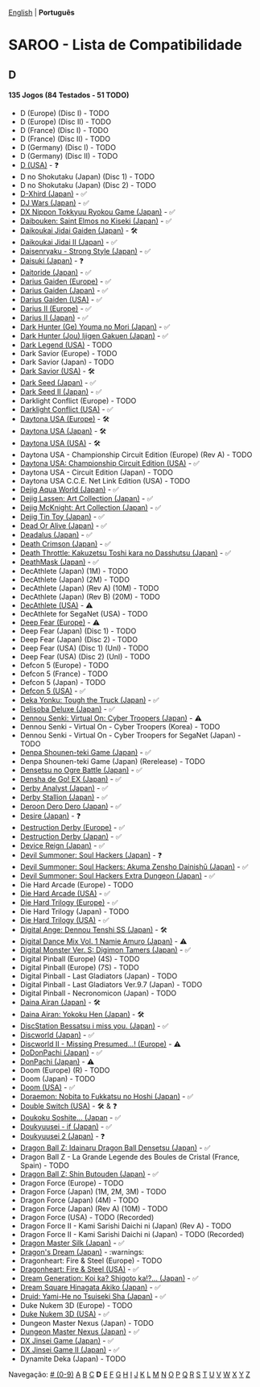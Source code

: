 [English](../en-us/D.md) | **Português**

# SAROO - Lista de Compatibilidade

## D

#### 135 Jogos (84 Testados - 51 TODO)

- D (Europe) (Disc I) - TODO
- D (Europe) (Disc II) - TODO
- D (France) (Disc I) - TODO
- D (France) (Disc II) - TODO
- D (Germany) (Disc I) - TODO
- D (Germany) (Disc II) - TODO
- [D (USA)](../../../Regions/Retails/USA/T-8106H/01/README.md) - :question:
- D no Shokutaku (Japan) (Disc 1) - TODO
- D no Shokutaku (Japan) (Disc 2) - TODO
- [D-Xhird (Japan)](../../../Regions/Retails/Japan/T-10307G/01/README.md) - :white_check_mark:
- [DJ Wars (Japan)](../../../Regions/Retails/Japan/T-18807G/01/README.md) - :white_check_mark:
- [DX Nippon Tokkyuu Ryokou Game (Japan)](../../../Regions/Retails/Japan/T-10306G/01/README.md) - :white_check_mark:
- [Daibouken: Saint Elmos no Kiseki (Japan)](../../../Regions/Retails/Japan/T-23101G/01/README.md) - :white_check_mark:
- [Daikoukai Jidai Gaiden (Japan)](../../../Regions/Retails/Japan/T-7657G/01/README.md) - :hammer_and_wrench:
- [Daikoukai Jidai II (Japan)](../../../Regions/Retails/Japan/T-7628G/01/README.md) - :white_check_mark:
- [Daisenryaku - Strong Style (Japan)](../../../Regions/Retails/Japan/T-21202G/01/README.md) - :white_check_mark:
- [Daisuki (Japan)](../../../Regions/Retails/Japan/T-18510G/01/README.md) - :question:
- [Daitoride (Japan)](../../../Regions/Retails/Japan/T-29201G/01/README.md) - :white_check_mark:
- [Darius Gaiden (Europe)](../../../Regions/Retails/Europe/T-8123H-50/01/README.md) - :white_check_mark:
- [Darius Gaiden (Japan)](../../../Regions/Retails/Japan/T-1102G/01/README.md) - :white_check_mark:
- [Darius Gaiden (USA)](../../../Regions/Retails/USA/T-8123H/01/README.md) - :white_check_mark:
- [Darius II (Europe)](../../../Regions/Retails/Europe/MK-81085/01/README.md) - :white_check_mark:
- [Darius II (Japan)](../../../Regions/Retails/Japan/T-1104G/01/README.md) - :white_check_mark:
- [Dark Hunter (Ge) Youma no Mori (Japan)](../../../Regions/Retails/Japan/T-7632G/01/README.md) - :white_check_mark:
- [Dark Hunter (Jou) Ijigen Gakuen (Japan)](../../../Regions/Retails/Japan/T-7631G/01/README.md) - :white_check_mark:
- [Dark Legend (USA)](../../../Regions/Retails/USA/T-1305H/02/README.md) - TODO
- Dark Savior (Europe) - TODO
- Dark Savior (Japan) - TODO
- [Dark Savior (USA)](../../../Regions/Retails/USA/MK-81304/01/README.md) - :hammer_and_wrench:
- [Dark Seed (Japan)](../../../Regions/Retails/Japan/T-18501G/01/README.md) - :white_check_mark:
- [Dark Seed II (Japan)](../../../Regions/Retails/Japan/T-36101G/01/README.md) - :white_check_mark:
- Darklight Conflict (Europe) - TODO
- [Darklight Conflict (USA)](../../../Regions/Retails/USA/T-5022H/01/README.md) - :white_check_mark:
- [Daytona USA (Europe)](../../../Regions/Retails/Europe/MK_8120050/01/README.md) - :hammer_and_wrench:
- [Daytona USA (Japan)](../../../Regions/Retails/Japan/GS-9013/01/README.md) - :hammer_and_wrench:
- [Daytona USA (USA)](../../../Regions/Retails/USA/MK-81200/01/README.md) - :hammer_and_wrench:
- Daytona USA - Championship Circuit Edition (Europe) (Rev A) - TODO
- [Daytona USA: Championship Circuit Edition (USA)](../../../Regions/Retails/USA/MK-81213/01/README.md) - :white_check_mark:
- Daytona USA - Circuit Edition (Japan) - TODO
- Daytona USA C.C.E. Net Link Edition (USA) - TODO
- [Dejig Aqua World (Japan)](../../../Regions/Retails/Japan/T-30303G/01/README.md) - :white_check_mark:
- [Dejig Lassen: Art Collection (Japan)](../../../Regions/Retails/Japan/T-30304G/01/README.md) - :white_check_mark:
- [Dejig McKnight: Art Collection (Japan)](../../../Regions/Retails/Japan/T-30305G/01/README.md) - :white_check_mark:
- [Dejig Tin Toy (Japan)](../../../Regions/Retails/Japan/T-30302G/01/README.md) - :white_check_mark:
- [Dead Or Alive (Japan)](../../../Regions/Retails/Japan/T-3603G/01/README.md) - :white_check_mark:
- [Deadalus (Japan)](../../../Regions/Retails/Japan/SG-9008/01/README.md) - :white_check_mark:
- [Death Crimson (Japan)](../../../Regions/Retails/Japan/T-23202G/01/README.md) - :white_check_mark:
- [Death Throttle: Kakuzetsu Toshi kara no Dasshutsu (Japan)](../../../Regions/Retails/Japan/T-26403G/01/README.md) - :white_check_mark:
- [DeathMask (Japan)](../../../Regions/Retails/Japan/T-22701G/01/README.md) - :white_check_mark:
- DecAthlete (Japan) (1M) - TODO
- DecAthlete (Japan) (2M) - TODO
- DecAthlete (Japan) (Rev A) (10M) - TODO
- DecAthlete (Japan) (Rev B) (20M) - TODO
- [DecAthlete (USA)](../../../Regions/Retails/USA/MK-81115/01/README.md) - :warning:
- DecAthlete for SegaNet (USA) - TODO
- [Deep Fear (Europe)](../../../Regions/Retails/Europe/MK-81804/01/README.md) - :warning:
- Deep Fear (Japan) (Disc 1) - TODO
- Deep Fear (Japan) (Disc 2) - TODO
- Deep Fear (USA) (Disc 1) (Unl) - TODO
- Deep Fear (USA) (Disc 2) (Unl) - TODO
- Defcon 5 (Europe) - TODO
- Defcon 5 (France) - TODO
- Defcon 5 (Japan) - TODO
- [Defcon 5 (USA)](../../../Regions/Retails/USA/T-1301G/01/README.md) - :white_check_mark:
- [Deka Yonku: Tough the Truck (Japan)](../../../Regions/Retails/Japan/T-4313G/01/README.md) - :white_check_mark:
- [Delisoba Deluxe (Japan)](../../../Regions/Retails/Japan/6106803/01/README.md) - :white_check_mark:
- [Dennou Senki: Virtual On: Cyber Troopers (Japan)](../../../Regions/Retails/Japan/GS-9099/01/README.md) - :warning:
- Dennou Senki - Virtual On - Cyber Troopers (Korea) - TODO
- Dennou Senki - Virtual On - Cyber Troopers for SegaNet (Japan) - TODO
- [Denpa Shounen-teki Game (Japan)](../../../Regions/Retails/Japan/T-14316G/01/README.md) - :white_check_mark:
- Denpa Shounen-teki Game (Japan) (Rerelease) - TODO
- [Densetsu no Ogre Battle (Japan)](../../../Regions/Retails/Japan/T-5305G/01/README.md) - :white_check_mark:
- [Densha de Go! EX (Japan)](../../../Regions/Retails/Japan/T-10317G/01/README.md) - :white_check_mark:
- [Derby Analyst (Japan)](../../../Regions/Retails/Japan/T-20505G/01/README.md) - :white_check_mark:
- [Derby Stallion (Japan)](../../../Regions/Retails/Japan/T-2113G/01/README.md) - :white_check_mark:
- [Deroon Dero Dero (Japan)](../../../Regions/Retails/Japan/T-3601G/01/README.md) - :white_check_mark:
- [Desire (Japan)](../../../Regions/Retails/Japan/T-15031G/01/README.md) - :question:
- [Destruction Derby (Europe)](../../../Regions/Retails/Europe/T-11303H/01/README.md) - :white_check_mark:
- [Destruction Derby (Japan)](../../../Regions/Retails/Japan/T-18604G/01/README.md) - :white_check_mark:
- [Device Reign (Japan)](../../../Regions/Retails/Japan/T-27810G/01/README.md) - :white_check_mark:
- [Devil Summoner: Soul Hackers (Japan)](../../../Regions/Retails/Japan/T-14420G/01/README.md) - :question:
- [Devil Summoner: Soul Hackers: Akuma Zensho Dainishū (Japan)](../../../Regions/Retails/Japan/T-14421G/01/README.md) - :white_check_mark:
- [Devil Summoner: Soul Hackers Extra Dungeon (Japan)](../../../Regions/Retails/Japan/6106804/01/README.md) - :white_check_mark:
- Die Hard Arcade (Europe) - TODO
- [Die Hard Arcade (USA)](../../../Regions/Retails/USA/MK-81057/01/README.md) - :white_check_mark:
- [Die Hard Trilogy (Europe)](../../../Regions/Retails/Europe/T-16103H/01/README.md) - :white_check_mark:
- Die Hard Trilogy (Japan) - TODO
- [Die Hard Trilogy (USA)](../../../Regions/Retails/USA/T-16103H/01/README.md) - :white_check_mark:
- [Digital Ange: Dennou Tenshi SS (Japan)](../../../Regions/Retails/Japan/T-33003G/01/README.md) - :hammer_and_wrench:
- [Digital Dance Mix Vol. 1 Namie Amuro (Japan)](../../../Regions/Retails/Japan/GS-9133/01/README.md) - :warning:
- [Digital Monster Ver. S: Digimon Tamers (Japan)](../../../Regions/Retails/Japan/T-13331G/01/README.md) - :white_check_mark:
- Digital Pinball (Europe) (4S) - TODO
- Digital Pinball (Europe) (7S) - TODO
- Digital Pinball - Last Gladiators (Japan) - TODO
- Digital Pinball - Last Gladiators Ver.9.7 (Japan) - TODO
- Digital Pinball - Necronomicon (Japan) - TODO
- [Daina Airan (Japan)](../../../Regions/Retails/Japan/T-4503G/01/README.md) - :hammer_and_wrench:
- [Daina Airan: Yokoku Hen (Japan)](../../../Regions/Retails/Japan/T-4505G/01/README.md) - :hammer_and_wrench:
- [DiscStation Bessatsu i miss you. (Japan)](../../../Regions/Retails/Japan/6106732/01/README.md) - :white_check_mark:
- [Discworld (Japan)](../../../Regions/Retails/Japan/T-20502G/01/README.md) - :white_check_mark:
- [Discworld II - Missing Presumed...! (Europe)](../../../Regions/Retails/Europe/MK-81093/01/README.md) - :warning:
- [DoDonPachi (Japan)](../../../Regions/Retails/Japan/T-14419G/01/README.md) - :white_check_mark:
- [DonPachi (Japan)](../../../Regions/Retails/Japan/T-14405G/01/README.md) - :warning:
- Doom (Europe) (R) - TODO
- Doom (Japan) - TODO
- [Doom (USA)](../../../Regions/Retails/USA/T-25405H/01/README.md) - :white_check_mark:
- [Doraemon: Nobita to Fukkatsu no Hoshi (Japan)](../../../Regions/Retails/Japan/T-19801G/01/README.md) - :white_check_mark:
- [Double Switch (USA)](../../../Regions/Retails/USA/T-16207H/01/README.md) - :hammer_and_wrench: & :question:
- [Doukoku Soshite... (Japan](../../../Regions/Retails/Japan/T-1315G/01/README.md) - :white_check_mark:
- [Doukyuusei - if (Japan)](../../../Regions/Retails/Japan/T-20102G/01/README.md) - :white_check_mark:
- [Doukyuusei 2 (Japan)](../../../Regions/Retails/Japan/T-20104G/01/README.md) - :question:
- [Dragon Ball Z: Idainaru Dragon Ball Densetsu (Japan)](../../../Regions/Retails/Japan/T-13305G/01/README.md) - :white_check_mark:
- Dragon Ball Z - La Grande Legende des Boules de Cristal (France, Spain) - TODO
- [Dragon Ball Z: Shin Butouden (Japan)](../../../Regions/Retails/Japan/T-13302G/01/README.md) - :white_check_mark:
- Dragon Force (Europe) - TODO
- Dragon Force (Japan) (1M, 2M, 3M) - TODO
- Dragon Force (Japan) (4M) - TODO
- Dragon Force (Japan) (Rev A) (10M) - TODO
- Dragon Force (USA) - TODO (Recorded)
- Dragon Force II - Kami Sarishi Daichi ni (Japan) (Rev A) - TODO
- Dragon Force II - Kami Sarishi Daichi ni (Japan) - TODO (Recorded)
- [Dragon Master Silk (Japan)](../../../Regions/Retails/Japan/T-19503G/01/README.md) - :white_check_mark:
- [Dragon's Dream (Japan)](../../../Regions/Retails/Japan/GS-7114/01/README.md) - :warnings:
- Dragonheart: Fire & Steel (Europe) - TODO
- [Dragonheart: Fire & Steel (USA)](../../../Regions/Retails/USA/T-8117H/01/README.md) - :white_check_mark:
- [Dream Generation: Koi ka? Shigoto ka!?... (Japan)](../../../Regions/Retails/Japan/T-2511G/01/README.md) - :white_check_mark:
- [Dream Square Hinagata Akiko (Japan)](../../../Regions/Retails/Japan/T-3002G/01/README.md) - :white_check_mark:
- [Druid: Yami-He no Tsuiseki Sha (Japan)](../../../Regions/Retails/Japan/T-7670G/01/README.md) - :white_check_mark:
- Duke Nukem 3D (Europe) - TODO
- [Duke Nukem 3D (USA)](../../../Regions/Retails/USA/MK-81071/01/README.md) - :white_check_mark:
- Dungeon Master Nexus (Japan) - TODO
- [Dungeon Master Nexus (Japan)](../../../Regions/Retails/Japan/T-9111G/01/README.md) - :white_check_mark:
- [DX Jinsei Game (Japan)](../../../Regions/Retails/Japan/T-10302G/01/README.md) - :white_check_mark:
- [DX Jinsei Game II (Japan)](../../../Regions/Retails/Japan/T-10310G/01/README.md) - :white_check_mark:
- Dynamite Deka (Japan) - TODO

Navegação:
[# (0-9)](./09.md) [A](./A.md) [B](./B.md) [C](./C.md) **D** [E](./E.md) [F](./F.md) [G](./G.md) [H](./H.md) [I](./I.md) [J](./J.md) [K](./K.md) [L](./L.md) [M](./M.md) [N](./N.md) [O](./O.md) [P](./P.md) [Q](./Q.md) [R](./R.md) [S](./S.md) [T](./T.md) [U](./U.md) [V](./V.md) [W](./W.md) [X](./X.md) [Y](./Y.md) [Z](./Z.md)
